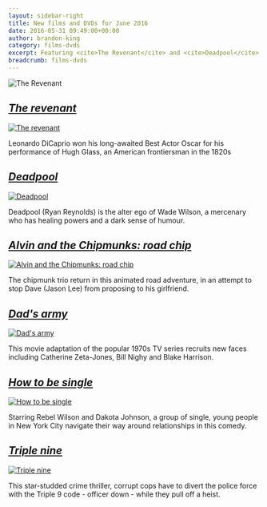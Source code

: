 ```yaml
---
layout: sidebar-right
title: New films and DVDs for June 2016
date: 2016-05-31 09:49:00+00:00
author: brandon-king
category: films-dvds
excerpt: Featuring <cite>The Revenant</cite> and <cite>Deadpool</cite>.
breadcrumb: films-dvds
---
```

![The Revenant](/images/featured/featured-the-revenant.jpg)

<section class="cf">

<h2><a href="https://suffolk.spydus.co.uk/cgi-bin/spydus.exe/ENQ/OPAC/BIBENQ/3039533?QRY=CAUBIB%3C%20IRN(5575598)&amp;QRYTEXT=Gonza%CC%81lez%20In%CC%83a%CC%81rritu%2C%20Alejandro%2C%20director"><cite>The revenant</cite></a></h2>

<a href="https://suffolk.spydus.co.uk/cgi-bin/spydus.exe/ENQ/OPAC/BIBENQ/3039533?QRY=CAUBIB%3C%20IRN(5575598)&amp;QRYTEXT=Gonza%CC%81lez%20In%CC%83a%CC%81rritu%2C%20Alejandro%2C%20director"><img class="{% include /c/img-float-left.html %}" src="/images/article/the-revenant.jpg" alt="The revenant" /></a>

<p class="mt0">Leonardo DiCaprio won his long-awaited Best Actor Oscar for his performance of Hugh Glass, an American frontiersman in the 1820s</p>

</section>

<section class="cf">

<h2><a href="https://suffolk.spydus.co.uk/cgi-bin/spydus.exe/ENQ/OPAC/BIBENQ/3042463?QRY=CAUBIB%3C%20IRN(36827925)&amp;QRYTEXT=Miller%2C%20Tim%2C%20director"><cite>Deadpool</cite></a></h2>

<a href="https://suffolk.spydus.co.uk/cgi-bin/spydus.exe/ENQ/OPAC/BIBENQ/3042463?QRY=CAUBIB%3C%20IRN(36827925)&amp;QRYTEXT=Miller%2C%20Tim%2C%20director"><img class="{% include /c/img-float-left.html %}" src="/images/article/deadpool.jpg" alt="Deadpool" /></a>

<p class="mt0">Deadpool (Ryan Reynolds) is the alter ego of Wade Wilson, a mercenary who has healing powers and a dark sense of humour.</p>

</section>

<section class="cf">

<h2><a href="https://suffolk.spydus.co.uk/cgi-bin/spydus.exe/ENQ/OPAC/BIBENQ/3043044?QRY=CAUBIB%3C%20IRN(9640681)&amp;QRYTEXT=Becker%2C%20Walt%2C%20director"><cite>Alvin and the Chipmunks: road chip</cite></a></h2>

<a href="https://suffolk.spydus.co.uk/cgi-bin/spydus.exe/ENQ/OPAC/BIBENQ/3043044?QRY=CAUBIB%3C%20IRN(9640681)&amp;QRYTEXT=Becker%2C%20Walt%2C%20director"><img class="{% include /c/img-float-left.html %}" src="/images/article/alvin-and-the-chipmunks-road-chip.jpg" alt="Alvin and the Chipmunks: road chip" /></a>

<p class="mt0">The chipmunk trio return in this animated road adventure, in an attempt to stop Dave (Jason Lee) from proposing to his girlfriend.</p>

</section>

<section class="cf">

<h2><a href="https://suffolk.spydus.co.uk/cgi-bin/spydus.exe/ENQ/OPAC/BIBENQ/3043730?QRY=CAUBIB%3C%20IRN(9639682)&amp;QRYTEXT=Parker%2C%20Oliver%2C%20director"><cite>Dad's army</cite></a></h2>

<a href="https://suffolk.spydus.co.uk/cgi-bin/spydus.exe/ENQ/OPAC/BIBENQ/3043730?QRY=CAUBIB%3C%20IRN(9639682)&amp;QRYTEXT=Parker%2C%20Oliver%2C%20director"><img class="{% include /c/img-float-left.html %}" src="/images/article/dads-army.jpg" alt="Dad's army" /></a>

<p class="mt0">This movie adaptation of the popular 1970s TV series recruits new faces including Catherine Zeta-Jones, Bill Nighy and Blake Harrison.</p>

</section>

<section class="cf">

<h2><a href="https://suffolk.spydus.co.uk/cgi-bin/spydus.exe/ENQ/OPAC/BIBENQ/3044702?QRY=CAUBIB%3C%20IRN(45671080)&amp;QRYTEXT=Ditter%2C%20Christian%2C%20director"><cite>How to be single</cite></a></h2>

<a href="https://suffolk.spydus.co.uk/cgi-bin/spydus.exe/ENQ/OPAC/BIBENQ/3044702?QRY=CAUBIB%3C%20IRN(45671080)&amp;QRYTEXT=Ditter%2C%20Christian%2C%20director"><img class="{% include /c/img-float-left.html %}" src="/images/article/how-to-be-single.jpg" alt="How to be single" /></a>

<p class="mt0">Starring Rebel Wilson and Dakota Johnson, a group of single, young people in New York City navigate their way around relationships in this comedy.</p>

</section>

<section class="cf">

<h2><a href="https://suffolk.spydus.co.uk/cgi-bin/spydus.exe/ENQ/OPAC/BIBENQ/3045656?QRY=CAUBIB%3C%20IRN(9639000)&amp;QRYTEXT=Hillcoat%2C%20John%2C%20director"><cite>Triple nine</cite></a></h2>

<a href="https://suffolk.spydus.co.uk/cgi-bin/spydus.exe/ENQ/OPAC/BIBENQ/3045656?QRY=CAUBIB%3C%20IRN(9639000)&amp;QRYTEXT=Hillcoat%2C%20John%2C%20director"><img class="{% include /c/img-float-left.html %}" src="/images/article/triple-nine.jpg" alt="Triple nine" /></a>

<p class="mt0">This star-studded crime thriller, corrupt cops have to divert the police force with the Triple 9 code - officer down - while they pull off a heist.</p>

</section>

